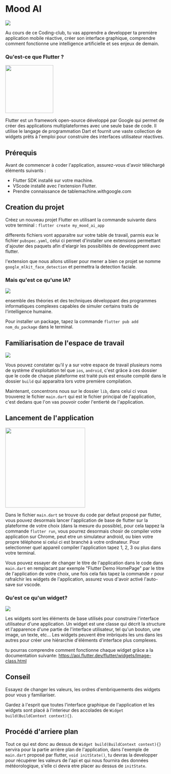 # Mood AI

<img src="https://fs.npstatic.com/userfiles/7687254/image/Weather-app-w810h462.jpg"></img>

Au cours de ce Coding-club, tu vas apprendre a developper ta première application mobile réactive, créer son interface graphique, comprendre comment fonctionne une intelligence artificielle et ses enjeux de demain.

### Qu'est-ce que Flutter ?

<img src="https://humancoders-formations.s3.amazonaws.com/uploads/course/logo/1148/formation-flutter.png" height="150"></img>

Flutter est un framework open-source développé par Google qui permet de créer des applications multiplateformes avec une seule base de code. Il utilise le langage de programmation Dart et fournit une vaste collection de widgets prêts à l'emploi pour construire des interfaces utilisateur réactives.

## Prérequis

Avant de commencer à coder l'application, assurez-vous d'avoir téléchargé éléments suivants :

- Flutter SDK installé sur votre machine.
- VScode installé avec l'extension Flutter.
- Prendre connaissance de tablemachine.withgoogle.com

## Creation du projet

Créez un nouveau projet Flutter en utilisant la commande suivante dans votre terminal :
`flutter create my_mood_ai_app`

differents fichiers vont apparaitre sur votre table de travail, parmis eux le fichier
`pubspec.yaml`, celui ci permet d'installer une extensions permettant d'ajouter des paquets afin d'elargir les possibilités de developpment avec flutter.

l'extension que nous allons utiliser pour mener a bien ce projet se nomme `google_mlkit_face_detection` et permettra la detection faciale.

### Mais qu'est ce qu'une IA?

<img src="https://d1fmx1rbmqrxrr.cloudfront.net/zdnet/optim/i/edit/ne/2023/IArobot__w1200.jpg"></img>

ensemble des théories et des techniques développant des programmes informatiques complexes capables de simuler certains traits de l'intelligence humaine.

Pour installer un package, tapez la commande `flutter pub add nom_du_package` dans le terminal.

## Familiarisation de l'espace de travail

<img src="https://blog.logrocket.com/wp-content/uploads/2022/02/main-dart-flutter-great-opener.png"></img>

Vous pouvez constater qu'il y a sur votre espace de travail plusieurs noms de système d'exploitation tel que `ios`, `android`, c'est grâce à ces dossier que le code de chaque plateforme est traité puis est ensuite compilé dans le dossier `build` qui apparaitra lors votre première compilation.

Maintenant, concentrons nous sur le dossier `lib`, dans celui ci vous trouverez le fichier `main.dart` qui est le fichier principal de l'application, c'est dedans que l'on vas pouvoir coder l'entierté de l'application.

## Lancement de l'application

<img height="250" src="https://www.emanprague.com/wp-content/uploads/2018/04/first_start.png"></img>

Dans le fichier `main.dart` se trouve du code par defaut proposé par flutter, vous pouvez desormais lancer l'application de base de flutter sur la plateforme de votre choix (dans la mesure du possible), pour cela tappez la commande `flutter run`, vous pourrez desormais chosir de compiler votre application sur Chrome, peut etre un simulateur android, ou bien votre propre téléphone si celui ci est branché à votre ordinateur. Pour selectionner quel appareil compiler l'application tapez 1, 2, 3 ou plus dans votre terminal.

Vous pouvez essayer de changer le titre de l'application dans le code dans `main.dart` en remplacant par exemple "Flutter Demo HomePage" par le titre de l'application de votre choix, une fois cela fais tapez la commande `r` pour rafraîchir les widgets de l'application, assurez vous d'avoir activé l'auto-save sur vscode.

### Qu'est ce qu'un widget?

<img  src="https://static.javatpoint.com/tutorial/flutter/images/flutter-widgets.png"></img>

Les widgets sont les éléments de base utilisés pour construire l'interface utilisateur d'une application. Un widget est une classe qui décrit la structure et l'apparence d'une partie de l'interface utilisateur, tel qu'un bouton, une image, un texte, etc... Les widgets peuvent être imbriqués les uns dans les autres pour créer une hiérarchie d'éléments d'interface plus complexes.

tu pourras comprendre comment fonctionne chaque widget grâce a la documentation suivante: 
https://api.flutter.dev/flutter/widgets/Image-class.html

## Conseil

Essayez de changer les valeurs, les ordres d'embriquements des widgets pour vous y familiariser.

Gardez à l'esprit que toutes l'interface graphique de l'application et les widgets sont placé à l'interieur des accolades de `Widget build(BuildContext context){}`.

## Procédé d'arriere plan

Tout ce qui est donc au dessus de `Widget build(BuildContext context){}` servira pour la partie arrière plan de l'application, dans l'exemple de `main.dart` proposé par flutter, 
`void initState()`, tu devras la developper pour récupérer les valeurs de l'api et qui nous fournira des données météorologique, s'elle ci devra etre placer au dessus de `initState`.